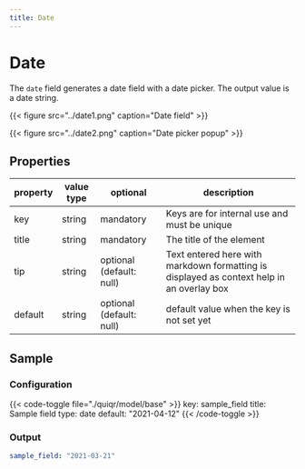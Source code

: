 ```yaml
---
title: Date
---
```


# Date

The `date` field generates a date field with a date picker. The output value is
a date string.

{{< figure src="../date1.png" caption="Date field" >}}

{{< figure src="../date2.png" caption="Date picker popup" >}}

## Properties

| property | value type | optional                 | description                                                                               |
|----------|------------|--------------------------|-------------------------------------------------------------------------------------------|
| key      | string     | mandatory                | Keys are for internal use and must be unique                                              |
| title    | string     | mandatory                | The title of the element                                                                  |
| tip      | string     | optional (default: null) | Text entered here with markdown formatting is displayed as context help in an overlay box |
| default  | string     | optional (default: null) | default value when the key is not set yet                                                 |


## Sample

### Configuration

{{< code-toggle file="./quiqr/model/base" >}}
key: sample_field
title: Sample field
type: date
default: "2021-04-12"
{{< /code-toggle >}}

### Output

```yaml
sample_field: "2021-03-21"
```
